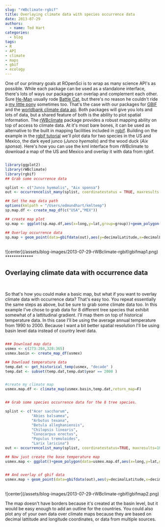 ```yaml
---
slug: "rWBclimate-rgbif"
title: Overlaying climate data with species occurrence data
date: 2013-07-29
authors:
  - name: Ted Hart
categories:
  - blog
tags:
- R
- API
- climate
- maps
- gbif
- ecology
---
```


One of our primary goals at ROpenSci is to wrap as many science API's as possible.  While each package can be used as a standalone interface, there's lots of ways our packages can overlap and complement each other.  Sure [He-Man](http://www.youtube.com/watch?v=7yeA7a0uS3A) usually rode [Battle Cat](http://en.wikipedia.org/wiki/Battle_Cat), but there's no reason he couldn't ride a [my little pony](http://drawception.com/pub/panels/2012/5-14/swgpnXLCRm-8.png) sometimes too.  That's the case with our packages for [GBIF](http://www.gbif.org/) and the [worldbank climate data api](http://data.worldbank.org/developers/climate-data-api).  Both packages will give you lots and lots of data, but a shared feature of both is the ability to plot spatial information.  The [rWBclimate](https://github.com/ropensci/rWBclimate) package provides a robust mapping ability on top of access to climate data.  At it's most bare bones, it can be used as alternative to the built in mapping facilities included in [rgbif](https://github.com/ropensci/rgbif/).  Building on the example in the [rgbif tutorial](http://www.ropensci.org/tutorials/rgbif_tutorial.html#occurrencelist) we'll plot data for two species in the US and Mexico, the dark eyed junco (*Junco hyemalis*) and the wood duck (*Aix sponsa*).  Here's how you can use the kml interface from rWBclimate to download a map of the US and Mexico and overlay it with data from rgbif.
<br>

```r

library(ggplot2)
library(rWBclimate)
library(rgbif)
## Grab some occurrence data

splist <- c("Junco hyemalis", "Aix sponsa")
out <- occurrencelist_many(splist, coordinatestatus = TRUE, maxresults = 1000)

## Set the map data path
options(kmlpath = "/Users/edmundhart/kmltemp")
sp.map.df <- create_map_df(c("USA","MEX"))

## create map plot
sp.map <- ggplot(sp.map.df,aes(x=long,y=lat,group=group))+geom_polygon(fill="white",colour="black")+xlim(-130,-65)+ylim(12,50)

## Overlay occurrence data
sp.map + geom_point(data=gbifdata(out),aes(y=decimalLatitude,x=decimalLongitude,group=taxonName,colour=taxonName))

```

<br>
![center](/assets/blog-images/2013-07-29-rWBclimate-rgbif/gbifmap1.png)
*************
<br>

## Overlaying climate data with occurrence data

<br>

So that's how you could make a basic map, but what if you want to overlay climate data with occurrence data?  That's easy too.  You repeat essentially the same steps as above, but be sure to grab some climate data too. In this example I've chose to grab data for 8 different tree species that exhibit somewhat of a lattitudinal gradient.  I'll map them on top of historical temperature data.  In this case I'll be using the average annual temperature from 1990 to 2000.  Because I want a bit better spatial resolution I'll be using basin level data instead of country level data.

```r

### Download map data
usmex <- c(273:284,328:365)
usmex.basin <- create_map_df(usmex)

## Download temperature data
temp.dat <- get_historical_temp(usmex, "decade" )
temp.dat <- subset(temp.dat,temp.dat$year == 2000 )


#create my climate map
usmex.map.df <- climate_map(usmex.basin,temp.dat,return_map=F)


## Grab some species occurrence data for the 8 tree species.

splist <- c("Acer saccharum",
            "Abies balsamea",
            "Arbutus texana",
            "Betula alleghaniensis",
            "Chilopsis linearis",
            "Conocarpus erectus",
            "Populus tremuloides",
            "Larix laricina")
out <- occurrencelist_many(splist, coordinatestatus=TRUE, maxresults=1000, fixnames="match")

## Now just create the base temperature map
usmex.map <- ggplot()+geom_polygon(data=usmex.map.df,aes(x=long,y=lat,group=group,fill=data,alpha=.8))+scale_fill_continuous("Average annual \n temp: 1990-2000",low="yellow",high="red")+ guides(alpha=F)+theme_bw()


## And overlay of gbif data
usmex.map + geom_point(data=gbifdata(out),aes(y=decimalLatitude,x=decimalLongitude,group=taxonName,colour= taxonName)) + xlim(-125,-59)+ylim(5,55)

```

<br>
![center](/assets/blog-images/2013-07-29-rWBclimate-rgbif/gbifmap2.png)

The map doesn't have borders because it's created at the basin level, but it would be easy enough to add an outline for the countries.  You could also plot any of your own data over climate maps because they are based on decimal lattitude and longitude coordinates, or data from multiple sources.

